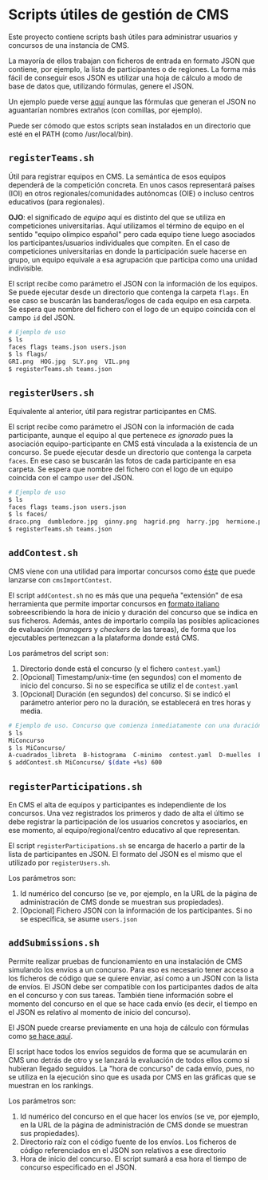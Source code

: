 # Scripts útiles de gestión de CMS

Este proyecto contiene scripts bash útiles para administrar usuarios y concursos de una instancia de CMS.

La mayoría de ellos trabajan con ficheros de entrada en formato JSON que contiene, por ejemplo, la lista de participantes o de regiones. La forma más fácil de conseguir esos JSON es utilizar una hoja de cálculo a modo de base de datos que, utilizando fórmulas, genere el JSON.

Un ejemplo puede verse [aquí](https://docs.google.com/spreadsheets/d/1DNZ4kaNdbEPauDCkgZ28x01FDKPuLsbMpns1tRb0k-o/) aunque las fórmulas que generan el JSON no aguantarían nombres extraños (con comillas, por ejemplo).

Puede ser cómodo que estos scripts sean instalados en un directorio que esté en el PATH (como /usr/local/bin).

## `registerTeams.sh`

Útil para registrar equipos en CMS. La semántica de esos equipos dependerá de la competición concreta. En unos casos representará países (IOI) en otros regionales/comunidades autónomcas (OIE) o incluso centros educativos (para regionales).

**OJO**: el significado de *equipo* aquí es distinto del que se utiliza en competiciones universitarias. Aquí utilizamos el término de equipo en el sentido "equipo olímpico español" pero cada equipo tiene luego asociados los participantes/usuarios individuales que compiten. En el caso de competiciones universitarias en donde la participación suele hacerse en grupo, un equipo equivale a esa agrupación que participa como una unidad indivisible.

El script recibe como parámetro el JSON con la información de los equipos. Se puede ejecutar desde un directorio que contenga la carpeta `flags`. En ese caso se buscarán las banderas/logos de cada equipo en esa carpeta. Se espera que nombre del fichero con el logo de un equipo coincida con el campo `id` del JSON.

```bash
# Ejemplo de uso
$ ls
faces flags teams.json users.json
$ ls flags/
GRI.png  HOG.jpg  SLY.png  VIL.png
$ registerTeams.sh teams.json
```

## `registerUsers.sh`

Equivalente al anterior, útil para registrar participantes en CMS.

El script recibe como parámetro el JSON con la información de cada participante, aunque el equipo al que pertenece *es ignorado* pues la asociación equipo-participante en CMS está vinculada a la existencia de un concurso.
Se puede ejecutar desde un directorio que contenga la carpeta `faces`. En ese caso se buscarán las fotos de cada participante en esa carpeta. Se espera que nombre del fichero con el logo de un equipo coincida con el campo `user` del JSON.

```bash
# Ejemplo de uso
$ ls
faces flags teams.json users.json
$ ls faces/
draco.png  dumbledore.jpg  ginny.png  hagrid.png  harry.jpg  hermione.png  lucius.png  mcgonagall.jpg  ojoloco.png  ron.jpg  snape.png  voldemort.png
$ registerTeams.sh teams.json
```

## `addContest.sh`

CMS viene con una utilidad para importar concursos como [éste](https://github.com/olimpiada-informatica/cms-ejemplo-concurso) que puede lanzarse con `cmsImportContest`.

El script `addContest.sh` no es más que una pequeña "extensión" de esa herramienta que permite importar concursos en [formato italiano](https://cms.readthedocs.io/en/latest/External%20contest%20formats.html) sobreescribiendo la hora de inicio y duración del concurso que se indica en sus ficheros. Además, antes de importarlo compila las posibles aplicaciones de evaluación (*managers* y *checkers* de las tareas), de forma que los ejecutables pertenezcan a la plataforma donde está CMS.

Los parámetros del script son:

1. Directorio donde está el concurso (y el fichero `contest.yaml`)
1. [Opcional] Timestamp/unix-time (en segundos) con el momento de inicio del concurso. Si no se especifica se utiliz el de `contest.yaml`
1. [Opcional] Duración (en segundos) del concurso. Si se indicó el parámetro anterior pero no la duración, se establecerá en tres horas y media.

```bash
# Ejemplo de uso. Concurso que comienza inmediatamente con una duración de 10 minutos
$ ls
MiConcurso
$ ls MiConcurso/
A-cuadrados_libreta  B-histograma  C-minimo  contest.yaml  D-muelles  E-tablero_hermoso  README.md
$ addContest.sh MiConcurso/ $(date +%s) 600
```

## `registerParticipations.sh`

En CMS el alta de equipos y participantes es independiente de los concursos. Una vez registrados los primeros y dado de alta el último se debe registrar la participación de los usuarios concretos y asociarlos, en ese momento, al equipo/regional/centro educativo al que representan.

El script `registerParticipations.sh` se encarga de hacerlo a partir de la lista de participantes en JSON. El formato del JSON es el mismo que el utilizado por `registerUsers.sh`.

Los parámetros son:

1. Id numérico del concurso (se ve, por ejemplo, en la URL de la página de administración de CMS donde se muestran sus propiedades).
1. [Opcional] Fichero JSON con la información de los participantes. Si no se especifica, se asume `users.json`

## `addSubmissions.sh`

Permite realizar pruebas de funcionamiento en una instalación de CMS simulando los envíos a un concurso. Para eso es necesario tener acceso a los ficheros de código que se quiere enviar, así como a un JSON con la lista de envíos. El JSON debe ser compatible con los participantes dados de alta en el concurso y con sus tareas. También tiene información sobre el momento del concurso en el que se hace cada envío (es decir, el tiempo en el JSON es relativo al momento de inicio del concurso).

El JSON puede crearse previamente en una hoja de cálculo con fórmulas como [se hace aquí](https://docs.google.com/spreadsheets/d/1DNZ4kaNdbEPauDCkgZ28x01FDKPuLsbMpns1tRb0k-o/).

El script hace todos los envíos seguidos de forma que se acumularán en CMS uno detrás de otro y se lanzará la evaluación de todos ellos como si hubieran llegado seguidos. La "hora de concurso" de cada envío, pues, no se utiliza en la ejecución sino que es usada por CMS en las gráficas que se muestran en los rankings.

Los parámetros son:

1. Id numérico del concurso en el que hacer los envíos (se ve, por ejemplo, en la URL de la página de administración de CMS donde se muestran sus propiedades).
1. Directorio raíz con el código fuente de los envíos. Los ficheros de código referenciados en el JSON son relativos a ese directorio
1. Hora de inicio del concurso. El script sumará a esa hora el tiempo de concurso especificado en el JSON.
